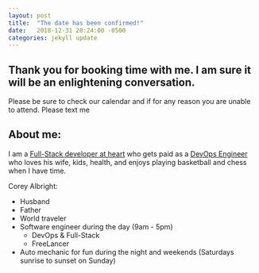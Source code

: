 ```yaml
---
layout: post
title:  "The date has been confirmed!"
date:   2018-12-31 20:24:00 -0500
categories: jekyll update
---
```





## Thank you for booking time with me.  I am sure it will be an enlightening conversation.

Please be sure to check our calendar and if for any reason you are unable to attend.  Please text me









## About me:
I am a [Full-Stack developer at heart](https://www.w3schools.com/whatis/whatis_fullstack.asp#:~:text=A%20full%20stack%20web%20developer,she%20also%20knows%20how%20to%3A&text=Program%20a%20server%20(like%20using,SQL%2C%20SQLite%2C%20or%20MongoDB)) who gets paid as a [DevOps Engineer](https://en.wikipedia.org/wiki/DevOps) who loves his wife, kids, health, and enjoys playing basketball and chess when I have time.


  Corey Albright: 
>
  - Husband
  - Father
  - World traveler 
  - Software engineer during the day (9am - 5pm)
    - DevOps & Full-Stack 
    - FreeLancer  
  - Auto mechanic for fun during the night and weekends (Saturdays sunrise to sunset on Sunday)





